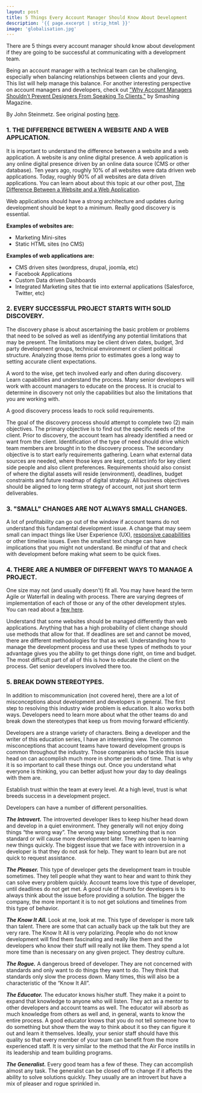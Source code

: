 ```yaml
---
layout: post
title: 5 Things Every Account Manager Should Know About Development
description: '{{ page.excerpt | strip_html }}'
image: 'globalisation.jpg'
---
```



There are 5 things every account manager should know about development if they are going to be successful at communicating with a development team.

Being an account manager with a technical team can be challenging, especially when balancing relationships between clients and your devs. This list will help manage this balance. For another interesting perspective on account managers and developers, check out ["Why Account Managers Shouldn't Prevent Designers From Speaking To Clients,"](https://www.smashingmagazine.com/2012/06/why-account-managers-shouldnt-prevent-designers-from-speaking-to-clients/) by Smashing Magazine.

By John Steinmetz. See original posting [here](http://blog.wcgworld.com/2013/10/5-things-every-account-manager-should-know-about-development).

### 1. THE DIFFERENCE BETWEEN A WEBSITE AND A WEB APPLICATION.


It is important to understand the difference between a website and a web application. A website is any online digital presence. A web application is any online digital presence driven by an online data source (CMS or other database). Ten years ago, roughly 10% of all websites were data driven web applications. Today, roughly 90% of all websites are data driven applications. You can learn about about this topic at our other post, [The Difference Between a Website and a Web Application](http://johnsteinmetz.net/the-difference-between-a-website-and-a-web-application-it-matters/).

Web applications should have a strong architecture and updates during development should be kept to a minimum. Really good discovery is essential.

**Examples of websites are:**

- Marketing Mini-sites
- Static HTML sites (no CMS)


**Examples of web applications are:**

- CMS driven sites (wordpress, drupal, joomla, etc)
- Facebook Applications
- Custom Data driven Dashboards
- Integrated Marketing sites that tie into external applications (Salesforce, Twitter, etc)



### 2. EVERY SUCCESSFUL PROJECT STARTS WITH SOLID DISCOVERY.


The discovery phase is about ascertaining the basic problem or problems that need to be solved as well as identifying any potential limitations that may be present. The limitations may be client driven dates, budget, 3rd party development groups, technical environment or client political structure. Analyzing those items prior to estimates goes a long way to setting accurate client expectations.

A word to the wise, get tech involved early and often during discovery. Learn capabilities and understand the process. Many senior developers will work with account managers to educate on the process. It is crucial to determine in discovery not only the capabilities but also the limitations that you are working with.

A good discovery process leads to rock solid requirements.

The goal of the discovery process should attempt to complete two (2) main objectives. The primary objective is to find out the specific needs of the client. Prior to discovery, the account team has already identified a need or want from the client. Identification of the type of need should drive which team members are brought in to the discovery process.
The secondary objective is to start early requirements gathering. Learn what external data sources are needed, where those keys are kept, contact info for key client side people and also client preferences. Requirements should also consist of where the digital assets will reside (environment), deadlines, budget constraints and future roadmap of digital strategy. All business objectives should be aligned to long term strategy of account, not just short term deliverables.



### 3. "SMALL" CHANGES ARE NOT ALWAYS SMALL CHANGES.

A lot of profitability can go out of the window if account teams do not understand this fundamental development issue. A change that may seem small can impact things like User Experience (UX), [responsive capabilities](https://web.archive.org/web/20150416062954/http://johnsteinmetz.net/responsive-design-alternative-content-is-important/#close) or other timeline issues. Even the smallest text change can have implications that you might not understand. Be mindful of that and check with development before making what seem to be quick fixes.



### 4. THERE ARE A NUMBER OF DIFFERENT WAYS TO MANAGE A PROJECT.

One size may not (and usually doesn't) fit all. You may have heard the term Agile or Waterfall in dealing with process. There are varying degrees of implementation of each of those or any of the other development styles. You can read about a [few here](http://en.wikipedia.org/wiki/Software_development_process).

Understand that some websites should be managed differently than web applications. Anything that has a high probability of client change should use methods that allow for that. If deadlines are set and cannot be moved, there are different methodologies for that as well. Understanding how to manage the development process and use these types of methods to your advantage gives you the ability to get things done right, on time and budget. The most difficult part of all of this is how to educate the client on the process. Get senior developers involved there too.



### 5. BREAK DOWN STEREOTYPES.

In addition to miscommunication (not covered here), there are a lot of misconceptions about development and developers in general. The first step to resolving this industry wide problem is education. It also works both ways. Developers need to learn more about what the other teams do and break down the stereotypes that keep us from moving forward efficiently.

Developers are a strange variety of characters. Being a developer and the writer of this education series, I have an interesting view. The common misconceptions that account teams have toward development groups is common throughout the industry. Those companies who tackle this issue head on can accomplish much more in shorter periods of time. That is why it is so important to call these things out. Once you understand what everyone is thinking, you can better adjust how your day to day dealings with them are.

Establish trust within the team at every level. At a high level, trust is what breeds success in a development project.

Developers can have a number of different personalities.

  _**The Introvert.**_
The introverted developer likes to keep his/her head down and develop in a quiet environment. They generally will not enjoy doing things “the wrong way”. The wrong way being something that is non standard or will cause more development later. They are open to learning new things quickly. The biggest issue that we face with introversion in a developer is that they do not ask for help. They want to learn but are not quick to request assistance.

_**The Pleaser.**_
This type of developer gets the development team in trouble sometimes. They tell people what they want to hear and want to think they can solve every problem quickly. Account teams love this type of developer, until deadlines do not get met. A good rule of thumb for developers is to always think about the issue before providing a solution. The bigger the company, the more important it is to not get solutions and timelines from this type of behavior.

_**The Know It All.**_
Look at me, look at me. This type of developer is more talk than talent. There are some that can actually back up the talk but they are very rare. The Know It All is very polarizing. People who do not know development will find them fascinating and really like them and the developers who know their stuff will really not like them. They spend a lot more time than is necessary on any given project. They destroy culture.

_**The Rogue.**_
A dangerous breed of developer. They are not concerned with standards and only want to do things they want to do. They think that standards only slow the process down. Many times, this will also be a characteristic of the “Know It All”.

_**The Educator.**_
The educator knows his/her stuff. They make it a point to expand that knowledge to anyone who will listen. They act as a mentor to other developers and account teams as well. The educator will absorb as much knowledge from others as well and, in general, wants to know the entire process. A good educator knows that you do not tell someone how to do something but show them the way to think about it so they can figure it out and learn it themselves. Ideally, your senior staff should have this quality so that every member of your team can benefit from the more experienced staff. It is very similar to the method that the Air Force instills in its leadership and team building programs.

_**The Generalist.**_
Every good team has a few of these. They can accomplish almost any task. The generalist can be closed off to change if it affects the ability to solve solutions quickly. They usually are an introvert but have a mix of pleaser and rogue sprinkled in.

